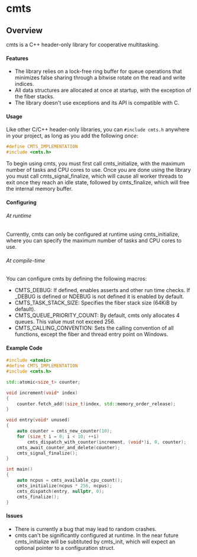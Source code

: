 # cmts
## Overview
cmts is a C++ header-only library for cooperative multitasking.
#### Features
- The library relies on a lock-free ring buffer for queue operations that minimizes false sharing through a bitwise rotate on the read and write indices.
- All data structures are allocated at once at startup, with the exception of the fiber stacks.
- The library doesn't use exceptions and its API is compatible with C.
#### Usage
Like other C/C++ header-only libraries, you can `#include cmts.h` anywhere in your project, as long as you add the following *once*:
```C++
#define CMTS_IMPLEMENTATION
#include <cmts.h>
```
To begin using cmts, you must first call cmts_initialize, with the maximum number of tasks and CPU cores to use.
Once you are done using the library you must call cmts_signal_finalize, which will cause all worker threads to exit once they reach an idle state, followed by cmts_finalize, which will free the internal memory buffer.
#### Configuring
###### At runtime
Currently, cmts can only be configured at runtime using cmts_initialize, where you can specify the maximum number of tasks and CPU cores to use.
###### At compile-time
You can configure cmts by defining the following macros:
- CMTS_DEBUG: If defined, enables asserts and other run time checks. If _DEBUG is defined or NDEBUG is not defined it is enabled by default.
- CMTS_TASK_STACK_SIZE: Specifies the fiber stack size (64KiB by default).
- CMTS_QUEUE_PRIORITY_COUNT: By default, cmts only allocates 4 queues. This value must not exceed 256.
- CMTS_CALLING_CONVENTION: Sets the calling convention of all functions, except the fiber and thread entry point on Windows.
#### Example Code
```C++
#include <atomic>
#define CMTS_IMPLEMENTATION
#include <cmts.h>

std::atomic<size_t> counter;

void increment(void* index)
{
    counter.fetch_add((size_t)index, std::memory_order_release);
}

void entry(void* unused)
{
    auto counter = cmts_new_counter(10);
    for (size_t i = 0; i < 10; ++i)
        cmts_dispatch_with_counter(increment, (void*)i, 0, counter);
    cmts_await_counter_and_delete(counter);
    cmts_signal_finalize();
}

int main()
{
    auto ncpus = cmts_available_cpu_count();
    cmts_initialize(ncpus * 256, ncpus);
    cmts_dispatch(entry, nullptr, 0);
    cmts_finalize();
}
```
#### Issues
 - There is currently a bug that may lead to random crashes.
 - cmts can't be significantly configured at runtime. In the near future cmts_initialize will be subtituted by cmts_init, which will expect an optional pointer to a configuration struct.